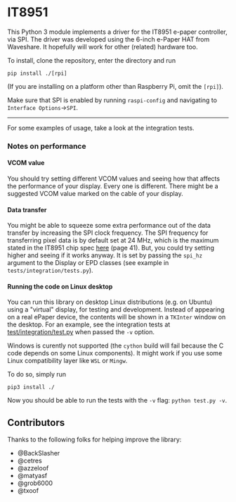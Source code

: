 # IT8951

This Python 3 module implements a driver for the IT8951 e-paper controller, via SPI.
The driver was developed using the 6-inch e-Paper HAT from Waveshare. It hopefully will work for
other (related) hardware too.

To install, clone the repository, enter the directory and run
```
pip install ./[rpi]
```

(If you are installing on a platform other than Raspberry Pi, omit the `[rpi]`).

Make sure that SPI is enabled by running `raspi-config` and navigating to `Interface Options`→`SPI`.

---

For some examples of usage, take a look at the integration tests.

### Notes on performance

#### VCOM value

You should try setting different VCOM values and seeing how that affects the performance of your display. Every
one is different. There might be a suggested VCOM value marked on the cable of your display.

#### Data transfer

You might be able to squeeze some extra performance out of the data transfer by increasing the SPI
clock frequency.
The SPI frequency for transferring pixel data is by default set at 24 MHz, which is the maximum
stated in the IT8951 chip spec [here](https://www.waveshare.com/w/upload/1/18/IT8951_D_V0.2.4.3_20170728.pdf)
(page 41).
But, you could try setting higher and seeing if it works anyway.
It is set by passing the `spi_hz` argument to the Display or EPD classes (see example in `tests/integration/tests.py`).

#### Running the code on Linux desktop

You can run this library on desktop Linux distributions (e.g. on Ubuntu) using a "virtual" display, for testing and development. Instead of appearing on a real ePaper device, the contents will be shown in a `TKInter` window on the desktop. For an example, see the integration tests at [test/integration/test.py](https://github.com/GregDMeyer/IT8951/blob/master/test/integration/test.py) when passed the `-v` option.

Windows is curently not supported (the `cython` build will fail because the C code depends on some Linux components). It might work if you use some Linux compatibility layer like `WSL` or `Mingw`.

To do so, simply run

```
pip3 install ./
```

Now you should be able to run the tests with the `-v` flag: `python test.py -v`.

## Contributors

Thanks to the following folks for helping improve the library:

 - @BackSlasher
 - @cetres
 - @azzeloof
 - @matyasf
 - @grob6000
 - @txoof
